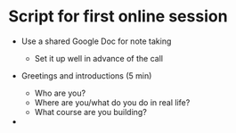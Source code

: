 # Script for first online session

- Use a shared Google Doc for note taking
  - Set it up well in advance of the call

- Greetings and introductions (5 min)
  - Who are you?
  - Where are you/what do you do in real life?
  - What course are you building?
- 
